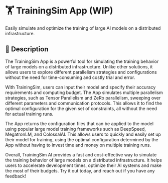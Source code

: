 # 🏋️ TrainingSim App (WIP)
Easily simulate and optimize the training of large AI models on a distributed infrastructure.

## 📖 Description
The TrainingSim App is a powerful tool for simulating the training behavior of large models on a distributed infrastructure. Unlike other solutions, it allows users to explore different parallelism strategies and configurations without the need for time-consuming and costly trial and error.

With TrainingSim, users can input their model and specify their accuracy requirements and computing budget. The App simulates multiple parallelism strategies, such as Tensor Parallelism and ZeRo parallelism, sweeping over different parameters and communication protocols. This allows it to find the optimal configuration for the given set of constraints, all without the need for actual training runs.

The App returns the configuration files that can be applied to the model using popular large model training frameworks such as DeepSpeed, MegatronLM, and ColossalAI. This allows users to quickly and easily set up their model for training, using the optimal configuration determined by the App without having to invest time and money on multiple training runs.

Overall, TrainingSim AI provides a fast and cost-effective way to simulate the training behavior of large models on a distributed infrastructure. It helps users to accelerate development times, optimize their AI systems and make the most of their budgets. Try it out today, and reach out if you have any feedback!
